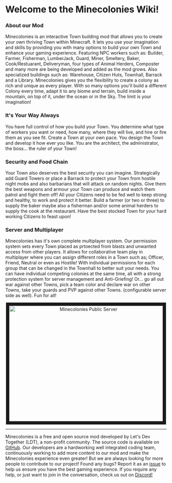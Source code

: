 Welcome to the Minecolonies Wiki!
=

### About our Mod

Minecolonies is an interactive Town building mod that allows you to create your own thriving Town within Minecraft. It lets you use your imagination and skills by providing you with many options to build your own Town and enhance your gaming experience. Featuring NPC workers such as: Builder, Farmer, Fisherman, LumberJack, Guard, Miner, Smeltery, Baker, Cook/Restuarant, Deliveryman, four types of Animal Herders, Composter and many more are being developed and added as the mod grows. Also specialized buildings such as: Warehouse, Citizen Huts, Townhall, Barrack and a Library. Minecolonies gives you the flexibility to create a colony as rich and unique as every player. With so many options you'll build a different Colony every time, adapt it to any biome and terrain, build inside a mountain, on top of it, under the ocean or in the Sky. The limit is your imagination!

### It's Your Way Always

You have full control of how you build your Town. You determine what type of workers you want or need, how many, where they will live, and hire or fire them as you see fit. Create a Town at your own pace. You design the Town and develop it how ever you like. You are the architect, the administrator, the boss... the ruler of your Town!

### Security and Food Chain

Your Town also deserves the best security you can imagine. Strategically add Guard Towers or place a Barrack to protect your Town from hostile night mobs and also barbarians that will attack on random nights. Give them the best weapons and armour your Town can produce and watch them patrol and fight them off! 
    All your Citizens need to be fed well to keep strong and healthy, to work and protect it better. Build a farmer (or two or three) to supply the baker maybe also a fisherman and/or some animal herders to supply the cook at the restaurant. Have the best stocked Town for your hard working Citizens to feast upon! 

### Server and Multiplayer

Minecolonies has it's own complete multiplayer system. Our permission system sets every Town placed as prtoected from blasts and unwanted access from other players. It allows for collaborative team play in multiplayer where you can assign different roles in a Town such as; Officer, Friend, Neutral or even as Hostile! With individual permissions for each group that can be changed in the Townhall to better suit your needs. You can have individual competing colonies at the same time, all with a strong protection system for server management and Anti-Griefing!
    Or... go all out war against other Towns, pick a team color and declare war on other Towns, take your guards and PVP against other Towns. (configurable server side as well). Fun for all! 

<p style="text-align:center;"><a href="http://www.youtube.com/watch?feature=player_embedded&v=A8CHtJ-1bXs" target="_blank"><img src="http://img.youtube.com/vi/A8CHtJ-1bXs/0.jpg" alt="Minecolonies Public Server" width="480" height="360" border="10"  /></a></p>

---

Minecolonies is a free and open source mod developed by Let's Dev Together (LDT), a non-profit community. The source code is available on [GitHub](https://github.com/ldtteam/minecolonies). Our developers are a hardworking well integrated coding team, continuously working to add more content to our mod and make the Minecolonies experience even greater! But we are always looking for more people to contribute to our project! Found any bugs? Report it as an [issue](https://github.com/ldtteam/minecolonies/issues/new) to help us ensure you have the best gaming experience. If you require any help, or just want to join in the conversation, check us out on [Discord!](https://discord.gg/YEas2Yv) 
